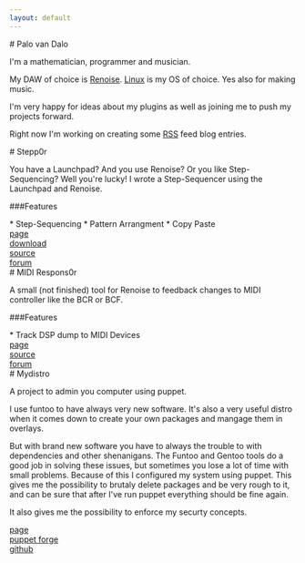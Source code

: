 ```yaml
---
layout: default
---
```


<div class="content-one" ><div class="content" markdown='1'>
# Palo van Dalo

I'm a mathematician, programmer and musician.

My DAW of choice is [Renoise](http://www.renoise.com).
[Linux](https://en.wikipedia.org/wiki/Linux) is my OS of choice.
Yes also for making music.

I'm very happy for ideas about my plugins as well as joining me to push my projects forward.

Right now I'm working on creating some [RSS](/feed.xml) feed blog entries.

<div class="block-subscribe">
<a href="https://www.facebook.com/palovandalosource"><i class="fa fa-facebook-official fa-4x"></i></a>
<a href="https://twitter.com/mr_van_dalo"><i class="fa fa-twitter fa-4x"></i></a>
<a href="/feed.xml"><i class="fa fa-rss fa-4x"></i></a>
<a href="https://www.youtube.com/user/palipalo9"><i class="fa fa-youtube-play fa-4x"></i></a>
<a href="https://soundcloud.com/palo-van-dalo"><i class="fa fa-soundcloud fa-4x"></i></a>
</div>

</div></div>

<div class="content-two" ><div class="content" markdown='1'>
# Stepp0r

You have a Launchpad? 
And you use Renoise? 
Or you like Step-Sequencing? 
Well you're lucky!
I wrote a Step-Sequencer using the Launchpad and Renoise.

###Features
<div class="block-feature" markdown='1'>
* Step-Sequencing
* Pattern Arrangment
* Copy Paste
</div>

<div class="block-links pure-g">
 <div class="pure-u-1 pure-u-sm-1-2 pure-u-md-1-2 pure-u-xl-1-4">
  <a class="button pure-button" href="http://mrvandalo.github.io/stepp0r/"> <i class="fa fa-file-o fa-lg"></i> page</a>
 </div>
 <div class="pure-u-1 pure-u-sm-1-2 pure-u-md-1-2 pure-u-xl-1-4">
  <a class="button pure-button" href="http://www.renoise.com/tools/stepp0r"> <i class="fa fa-download fa-lg"></i> download </a>
 </div>
 <div class="pure-u-1 pure-u-sm-1-2 pure-u-md-1-2 pure-u-xl-1-4">
  <a class="button pure-button" href="https://github.com/mrVanDalo/stepp0r"> <i class="fa fa-github fa-lg"></i> source </a>
 </div>
 <div class="pure-u-1 pure-u-sm-1-2 pure-u-md-1-2 pure-u-xl-1-4">
  <a class="button pure-button" href="http://forum.renoise.com/index.php/topic/42907-new-tool-30-stepp0r-launchpad-step-sequencer/"> <i class="fa fa-users fa-lg"></i> forum </a>
 </div>
</div>

</div></div>


<div class="content-one" ><div class="content" markdown='1'>
# MIDI Respons0r

A small (not finished) tool for Renoise to feedback changes to MIDI controller like the BCR or BCF.

###Features
<div class="block-feature" markdown='1'>
* Track DSP dump to MIDI Devices
</div>

<div class="block-links pure-g">
 <div class="pure-u-1 pure-u-sm-1-2 pure-u-md-1-2 pure-u-xl-1-3">
  <a class="button pure-button" href="http://mrvandalo.github.io/midi-respons0r/"> <i class="fa fa-file-o fa-lg"></i> page</a>
 </div>
 <div class="pure-u-1 pure-u-sm-1-2 pure-u-md-1-2 pure-u-xl-1-3">
  <a class="button pure-button" href="https://github.com/mrVanDalo/midi-respons0r"> <i class="fa fa-github fa-lg"></i> source </a>
 </div>
 <div class="pure-u-1 pure-u-sm-1-1 pure-u-md-1-1 pure-u-xl-1-3">
  <a class="button pure-button" href="http://forum.renoise.com/index.php/topic/45201-new-tool-30-midi-respons0r-midi-feedback/"> <i class="fa fa-users fa-lg"></i> forum </a>
 </div>
</div>



</div></div>
<div class="content-two" ><div class="content" markdown='1'>
# Mydistro

A project to admin you computer using puppet.

I use funtoo to have always very new software.
It's also a very useful distro when it comes down to create your own packages and mangage them in overlays.

But with brand new software you have to always the trouble to with dependencies and other shenanigans.
The Funtoo and Gentoo tools do a good job in solving these issues, but sometimes you lose a lot of time with small problems.
Because of this I configured my system using puppet.
This gives me the possibility to brutaly delete packages and be very rough to it, and can be sure that after I've run puppet everything should be fine again.

It also gives me the possibility to enforce my securty concepts.

<div class="block-links pure-g">
 <div class="pure-u-1 pure-u-sm-1-2 pure-u-md-1-2 pure-u-xl-1-3">
  <a class="button pure-button" href="http://mydistro.github.io/"><i class="fa fa-file-o fa-lg"></i> page</a>
 </div>
 <div class="pure-u-1 pure-u-sm-1-2 pure-u-md-1-2 pure-u-xl-1-3">
  <a class="button pure-button" href="https://forge.puppetlabs.com/myDistro"><i class="fa fa-server fa-lg"></i> puppet forge </a>
 </div>
 <div class="pure-u-1 pure-u-sm-1-1 pure-u-md-1-1 pure-u-xl-1-3">
  <a class="button pure-button" href="https://github.com/myDistro"> <i class="fa fa-github fa-lg"></i> github </a>
 </div>
</div>

</div></div>
